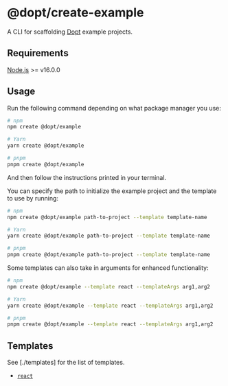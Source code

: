 # @dopt/create-example

A CLI for scaffolding [Dopt](https://www.dopt.com/) example projects.

## Requirements

[Node.js](https://nodejs.org/) >= v16.0.0

## Usage

Run the following command depending on what package manager you use:

```sh
# npm
npm create @dopt/example

# Yarn
yarn create @dopt/example

# pnpm
pnpm create @dopt/example
```

And then follow the instructions printed in your terminal.

You can specify the path to initialize the example project and the template to use by running:

```sh
# npm
npm create @dopt/example path-to-project --template template-name

# Yarn
yarn create @dopt/example path-to-project --template template-name

# pnpm
pnpm create @dopt/example path-to-project --template template-name
```

Some templates can also take in arguments for enhanced functionality:

```sh
# npm
npm create @dopt/example --template react --templateArgs arg1,arg2

# Yarn
yarn create @dopt/example --template react --templateArgs arg1,arg2

# pnpm
pnpm create @dopt/example --template react --templateArgs arg1,arg2
```

## Templates

See [./templates] for the list of templates.

- [`react`](./templates/react)
